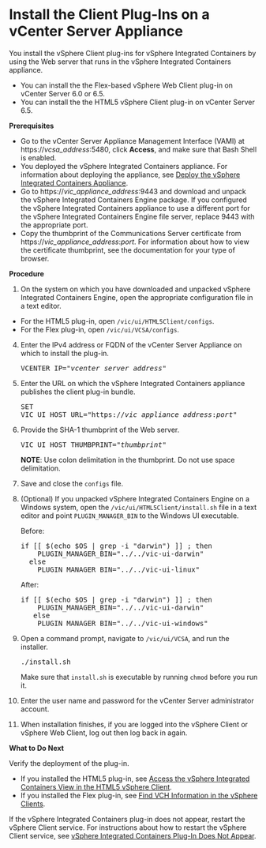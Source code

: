 # Install the Client Plug-Ins on a vCenter Server Appliance #

You install the vSphere Client plug-ins for vSphere Integrated Containers by using the Web server that runs in the vSphere Integrated Containers appliance.

- You can install the the Flex-based vSphere Web Client plug-in on vCenter Server 6.0 or 6.5.
- You can install the the HTML5 vSphere Client plug-in on vCenter Server 6.5.

**Prerequisites**

- Go to the vCenter Server Appliance Management Interface (VAMI) at https://<i>vcsa_address</i>:5480, click **Access**, and make sure that Bash Shell is enabled.
- You deployed the vSphere Integrated Containers appliance. For information about deploying the appliance, see [Deploy the vSphere Integrated Containers Appliance](deploy_vic_appliance.md).
- Go to https://<i>vic_appliance_address</i>:9443 and download and unpack the vSphere Integrated Containers Engine package. If you configured the vSphere Integrated Containers appliance to use a different port for the vSphere Integrated Containers Engine file server, replace 9443 with the appropriate port.
- Copy the thumbprint of the Communications Server certificate from https://<i>vic_appliance_address</i>:<i>port</i>. For information about how to view the certificate thumbprint, see the documentation for your type of browser.

**Procedure**

1. On the system on which you have downloaded and unpacked vSphere Integrated Containers Engine, open the appropriate configuration file in a text editor.

  - For the HTML5 plug-in, open `/vic/ui/HTML5Client/configs`.
  - For the Flex plug-in, open `/vic/ui/VCSA/configs`.
4. Enter the IPv4 address or FQDN of the vCenter Server Appliance on which to install the plug-in. <pre>VCENTER_IP="<i>vcenter_server_address</i>"</pre>
5. Enter the URL on which the vSphere Integrated Containers appliance publishes the client plug-in bundle. <pre>SET VIC_UI_HOST_URL="https://<i>vic_appliance_address</i>:<i>port</i>"</pre>
6. Provide the SHA-1 thumbprint of the Web server.<pre>VIC_UI_HOST_THUMBPRINT="<i>thumbprint</i>"</pre>**NOTE**: Use colon delimitation in the thumbprint. Do not use space delimitation.
6. Save and close the `configs` file.
7. (Optional) If you unpacked vSphere Integrated Containers Engine on a Windows system, open  the `/vic/ui/HTML5Client/install.sh` file in a text editor and point `PLUGIN_MANAGER_BIN` to the Windows UI executable.

   Before:
     <pre>if [[ $(echo $OS | grep -i "darwin") ]] ; then
       PLUGIN_MANAGER_BIN="../../vic-ui-darwin"
     else
       PLUGIN_MANAGER_BIN="../../vic-ui-linux"</pre>
   After:
      <pre>if [[ $(echo $OS | grep -i "darwin") ]] ; then
       PLUGIN_MANAGER_BIN="../../vic-ui-darwin"
      else
       PLUGIN_MANAGER_BIN="../../vic-ui-windows"</pre>

7. Open a command prompt, navigate to `/vic/ui/VCSA`, and run the installer.
   <pre>./install.sh</pre>

    Make sure that `install.sh` is executable by running `chmod` before you run it.
  
9. Enter the user name and password for the vCenter Server administrator account.
10. When installation finishes, if you are logged into the vSphere Client or vSphere Web Client, log out then log back in again.

**What to Do Next**

Verify the deployment of the plug-in.

- If you installed the HTML5 plug-in, see [Access the vSphere Integrated Containers View in the HTML5 vSphere Client](vic_vsphere_admin/access_h5_ui.md).
- If you installed the Flex plug-in, see [Find VCH Information in the vSphere Clients](vic_vsphere_admin/vch_portlet_ui.md).

If the vSphere Integrated Containers plug-in does not appear, restart the vSphere Client service. For instructions about how to restart the vSphere Client service, see [vSphere Integrated Containers Plug-In Does Not Appear](ts_ui_not_appearing.md).